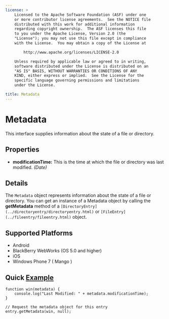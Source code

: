 ```yaml
---
license: >
    Licensed to the Apache Software Foundation (ASF) under one
    or more contributor license agreements.  See the NOTICE file
    distributed with this work for additional information
    regarding copyright ownership.  The ASF licenses this file
    to you under the Apache License, Version 2.0 (the
    "License"); you may not use this file except in compliance
    with the License.  You may obtain a copy of the License at

        http://www.apache.org/licenses/LICENSE-2.0

    Unless required by applicable law or agreed to in writing,
    software distributed under the License is distributed on an
    "AS IS" BASIS, WITHOUT WARRANTIES OR CONDITIONS OF ANY
    KIND, either express or implied.  See the License for the
    specific language governing permissions and limitations
    under the License.

title: Metadata
---
```


Metadata
==========

This interface supplies information about the state of a file or directory.

Properties
----------

- __modificationTime:__ This is the time at which the file or directory was last modified. _(Date)_

Details
-------

The `Metadata` object represents information about the state of a file or directory.  You can get an instance of a Metadata object by calling the __getMetadata__ method of a `[DirectoryEntry](../directoryentry/directoryentry.html)` or `[FileEntry](../fileentry/fileentry.html)` object.

Supported Platforms
-------------------

- Android
- BlackBerry WebWorks (OS 5.0 and higher)
- iOS
- Windows Phone 7 ( Mango )

Quick [Example](../../storage/storage.opendatabase.html)
-------------

	function win(metadata) {
		console.log("Last Modified: " + metadata.modificationTime);
	}
	
	// Request the metadata object for this entry
	entry.getMetadata(win, null);